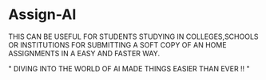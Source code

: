 # Assign-AI 
THIS CAN BE USEFUL FOR STUDENTS STUDYING IN COLLEGES,SCHOOLS OR INSTITUTIONS FOR SUBMITTING A SOFT COPY OF AN HOME ASSIGNMENTS IN A EASY AND FASTER WAY.

" DIVING INTO THE WORLD OF AI MADE THINGS EASIER THAN EVER !! "
